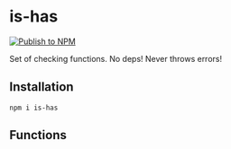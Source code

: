 # is-has

[![Publish to NPM](https://github.com/nowm/is-has/actions/workflows/npm-publish.yml/badge.svg)](https://github.com/nowm/is-has/actions/workflows/npm-publish.yml)

Set of checking functions. No deps! Never throws errors!

## Installation

```shell
npm i is-has
```

## Functions
